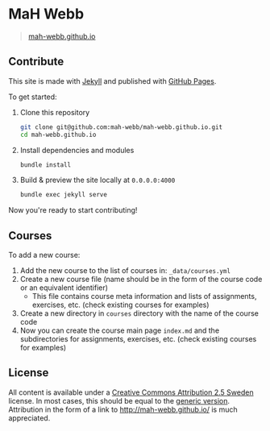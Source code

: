 MaH Webb
==================

> [mah-webb.github.io](http://mah-webb.github.io)

## Contribute

This site is made with [Jekyll](http://jekyllrb.com) and published with [GitHub Pages](https://pages.github.com/).

To get started:

1. Clone this repository

    ```bash
    git clone git@github.com:mah-webb/mah-webb.github.io.git
    cd mah-webb.github.io
    ```

2. Install dependencies and modules

    ```bash
    bundle install
    ```

3. Build & preview the site locally at `0.0.0.0:4000`

    ```bash
    bundle exec jekyll serve
    ```

Now you're ready to start contributing!

## Courses

To add a new course:

1. Add the new course to the list of courses in: `_data/courses.yml`
2. Create a new course file (name should be in the form of the course code or an equivalent identifier)
    * This file contains course meta information and lists of assignments, exercises, etc. (check existing courses for examples)
3. Create a new directory in `courses` directory with the name of the course code
4. Now you can create the course main page `index.md` and the subdirectories for assignments, exercises, etc. (check existing courses for examples)

## License

All content is available under a [Creative Commons Attribution 2.5 Sweden](http://creativecommons.org/licenses/by/2.5/se/) license. In most cases, this should be equal to the [generic version](http://creativecommons.org/licenses/by/2.5/). Attribution in the form of a link to <http://mah-webb.github.io/> is much appreciated.
